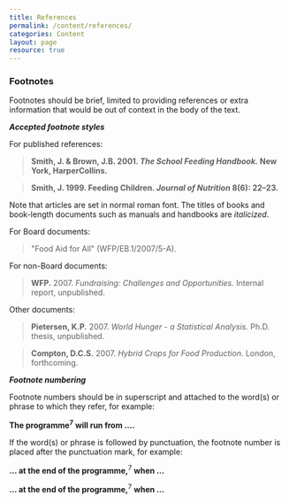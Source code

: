 ```yaml
---
title: References
permalink: /content/references/
categories: Content
layout: page
resource: true
---
```


### Footnotes

Footnotes should be brief, limited to providing references or extra information that would be out of context in the body of the text.

**_Accepted footnote styles_**

For published references:

> __Smith, J. & Brown, J.B. 2001. *The School Feeding Handbook.* New York, HarperCollins.__

> __Smith, J. 1999. Feeding Children. *Journal of Nutrition* 8(6): 22–23.__

Note that articles are set in normal roman font. The titles of books and book-length documents such as manuals and handbooks are *italicized*.

For Board documents:

> "Food Aid for All" (WFP/EB.1/2007/5-A).

For non-Board documents:

> **WFP.** 2007. *Fundraising: Challenges and Opportunities.* Internal report, unpublished.

Other documents:

> **Pietersen, K.P.** 2007. *World Hunger - a Statistical Analysis.* Ph.D. thesis, unpublished.

> **Compton, D.C.S.** 2007. *Hybrid Crops for Food Production.* London, forthcoming.

**_Footnote numbering_**

Footnote numbers should be in superscript and attached to the word(s) or phrase to which they refer, for example:

__The programme__<sup>__7__</sup> __will run from ....__

If the word(s) or phrase is followed by punctuation, the footnote number is placed after the punctuation mark, for example:

__... at the end of the programme,__<sup>7</sup> __when ...__

__... at the end of the programme,__<sup>7</sup> __when ...__